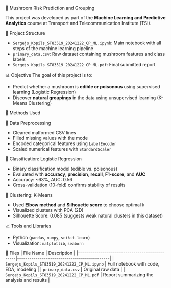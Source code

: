 🧠 Mushroom Risk Prediction and Grouping

This project was developed as part of the **Machine Learning and Predictive Analytics** course at Transport and Telecommunication Institute (TSI).

📂 Project Structure
- `Sergejs_Kopils_ST83519_20241222_CP_ML.ipynb`: Main notebook with all steps of the machine learning pipeline
- `primary_data.csv`: Raw dataset containing mushroom features and class labels
- `Sergejs_Kopils_ST83519_20241222_CP_ML.pdf`: Final submitted report

 📊 Objective
The goal of this project is to:
- Predict whether a mushroom is **edible or poisonous** using supervised learning (Logistic Regression)
- Discover **natural groupings** in the data using unsupervised learning (K-Means Clustering)

🔧 Methods Used

🔹 Data Preprocessing
- Cleaned malformed CSV lines
- Filled missing values with the mode
- Encoded categorical features using `LabelEncoder`
- Scaled numerical features with `StandardScaler`

🔹 Classification: Logistic Regression
- Binary classification model (edible vs. poisonous)
- Evaluated with **accuracy**, **precision**, **recall**, **F1-score**, and **AUC**
- Accuracy: ~63%, AUC: 0.56
- Cross-validation (10-fold) confirms stability of results

🔹 Clustering: K-Means
- Used **Elbow method** and **Silhouette score** to choose optimal `k`
- Visualized clusters with PCA (2D)
- Silhouette Score: 0.085 (suggests weak natural clusters in this dataset)

📈 Tools and Libraries
- Python (`pandas`, `numpy`, `scikit-learn`)
- Visualization: `matplotlib`, `seaborn`

📎 Files
| File Name                                     | Description                                 |
|-----------------------------------------------|---------------------------------------------|
| `Sergejs_Kopils_ST83519_20241222_CP_ML.ipynb` | Full notebook with code, EDA, modeling      |
| `primary_data.csv`                            | Original raw data                           |
| `Sergejs_Kopils_ST83519_20241222_CP_ML.pdf`   | Report summarizing the analysis and results |
